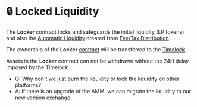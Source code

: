 # 🔒 Locked Liquidity

The **Locker** contract locks and safeguards the initial liquidity \(LP tokens\) and also the [Automatic Liquidity](automatic-liquidity.md) created from [Fee/Tax Distribution](deposit-fee-redistribution.md).

The ownership of the **Locker** [contract](../tokenomics/contracts.md) will be transferred to the [Timelock](../security/timelock.md).

Assets in the **Locker** contract can not be withdrawn without the 24H delay imposed by the Timelock.

* Q: Why don't we just burn the liquidity or lock the liquidity on other platforms?
* A: If there is an upgrade of the AMM, we can migrate the liquidity to our new version exchange.



